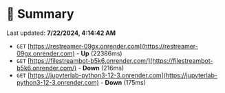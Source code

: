 # 📖 Summary
Last updated: **7/22/2024, 4:14:42 AM**

- `GET` [https://restreamer-09gx.onrender.com](https://restreamer-09gx.onrender.com) - **Up** (22386ms)
- `GET` [https://filestreambot-b5k6.onrender.com/](https://filestreambot-b5k6.onrender.com/) - **Down** (216ms)
- `GET` [https://jupyterlab-python3-12-3.onrender.com](https://jupyterlab-python3-12-3.onrender.com) - **Down** (175ms)
